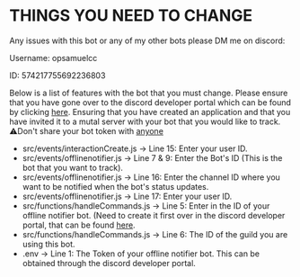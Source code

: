 <h1>THINGS YOU NEED TO CHANGE</h1>

<p>Any issues with this bot or any of my other bots please DM me on discord:</p>
<p>Username: opsamuelcc</p>
<p>ID: 574217755692236803</p>
<p>Below is a list of features with the bot that you must change. Please ensure that you have gone over to the discord developer portal which can be found by clicking <a href="https://discord.com/developers/applications">here</a>. Ensuring that you have created an application and that you have invited it to a mutal server with your bot that you would like to track. ⚠️Don't share your bot token with <u>anyone</u></p>
<p> 
  <ul>
      <li>src/events/interactionCreate.js -> Line 15: Enter your user ID.</li>
      <li>src/events/offlinenotifier.js -> Line 7 & 9: Enter the Bot's ID (This is the bot that you want to track).</li>
      <li>src/events/offlinenotifier.js -> Line 16: Enter the channel ID where you want to be notified when the bot's status updates.</li>
      <li>src/events/offlinenotifier.js -> Line 17: Enter your user ID.</li>
      <li>src/functions/handleCommands.js -> Line 5: Enter in the ID of your offline notifier bot. (Need to create it first over in the discord developer portal, that can be found <a href="https://discord.com/developers/applications">here</a>.</li>
      <li>src/functions/handleCommands.js -> Line 6: The ID of the guild you are using this bot.</li>
      <li>.env -> Line 1: The Token of your offline notifier bot. This can be obtained through the discord developer portal.</li>
  </ul>
</p>
